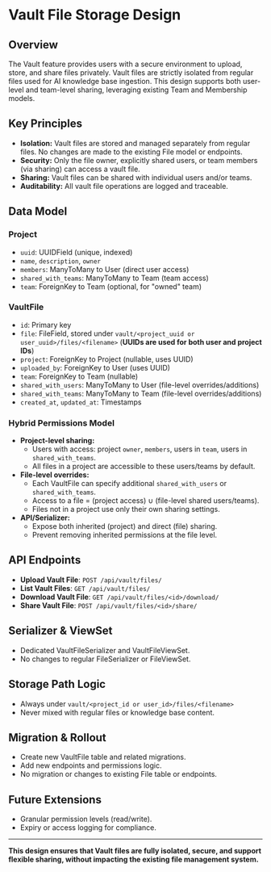 # Vault File Storage Design

## Overview
The Vault feature provides users with a secure environment to upload, store, and share files privately. Vault files are strictly isolated from regular files used for AI knowledge base ingestion. This design supports both user-level and team-level sharing, leveraging existing Team and Membership models.

## Key Principles
- **Isolation:** Vault files are stored and managed separately from regular files. No changes are made to the existing File model or endpoints.
- **Security:** Only the file owner, explicitly shared users, or team members (via sharing) can access a vault file.
- **Sharing:** Vault files can be shared with individual users and/or teams.
- **Auditability:** All vault file operations are logged and traceable.

## Data Model
### Project
- `uuid`: UUIDField (unique, indexed)
- `name`, `description`, `owner`
- `members`: ManyToMany to User (direct user access)
- `shared_with_teams`: ManyToMany to Team (team access)
- `team`: ForeignKey to Team (optional, for "owned" team)

### VaultFile
- `id`: Primary key
- `file`: FileField, stored under `vault/<project_uuid or user_uuid>/files/<filename>` (**UUIDs are used for both user and project IDs**)
- `project`: ForeignKey to Project (nullable, uses UUID)
- `uploaded_by`: ForeignKey to User (uses UUID)
- `team`: ForeignKey to Team (nullable)
- `shared_with_users`: ManyToMany to User (file-level overrides/additions)
- `shared_with_teams`: ManyToMany to Team (file-level overrides/additions)
- `created_at`, `updated_at`: Timestamps

### Hybrid Permissions Model
- **Project-level sharing:**
    - Users with access: project `owner`, `members`, users in `team`, users in `shared_with_teams`.
    - All files in a project are accessible to these users/teams by default.
- **File-level overrides:**
    - Each VaultFile can specify additional `shared_with_users` or `shared_with_teams`.
    - Access to a file = (project access) ∪ (file-level shared users/teams).
    - Files not in a project use only their own sharing settings.
- **API/Serializer:**
    - Expose both inherited (project) and direct (file) sharing.
    - Prevent removing inherited permissions at the file level.

## API Endpoints
- **Upload Vault File**: `POST /api/vault/files/`
- **List Vault Files**: `GET /api/vault/files/`
- **Download Vault File**: `GET /api/vault/files/<id>/download/`
- **Share Vault File**: `POST /api/vault/files/<id>/share/`

## Serializer & ViewSet
- Dedicated VaultFileSerializer and VaultFileViewSet.
- No changes to regular FileSerializer or FileViewSet.

## Storage Path Logic
- Always under `vault/<project_id or user_id>/files/<filename>`
- Never mixed with regular files or knowledge base content.

## Migration & Rollout
- Create new VaultFile table and related migrations.
- Add new endpoints and permissions logic.
- No migration or changes to existing File table or endpoints.

## Future Extensions
- Granular permission levels (read/write).
- Expiry or access logging for compliance.

---

**This design ensures that Vault files are fully isolated, secure, and support flexible sharing, without impacting the existing file management system.**
